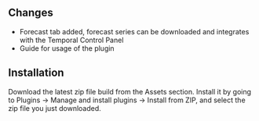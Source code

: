 ## Changes

 - Forecast tab added, forecast series can be downloaded and integrates with the Temporal Control Panel
 - Guide for usage of the plugin

## Installation

Download the latest zip file build from the Assets section. Install it by going to Plugins -> Manage and install plugins -> Install from ZIP, and select the zip file you just downloaded.